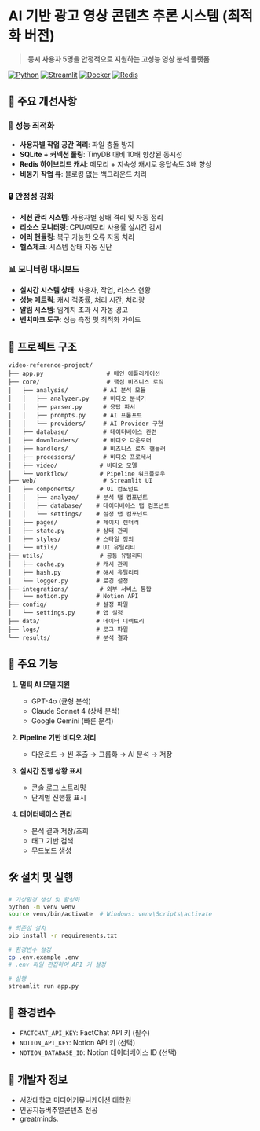 # AI 기반 광고 영상 콘텐츠 추론 시스템 (최적화 버전)

> **동시 사용자 5명을 안정적으로 지원하는 고성능 영상 분석 플랫폼**

[![Python](https://img.shields.io/badge/Python-3.11+-blue.svg)](https://python.org)
[![Streamlit](https://img.shields.io/badge/Streamlit-1.28+-red.svg)](https://streamlit.io)
[![Docker](https://img.shields.io/badge/Docker-Ready-blue.svg)](https://docker.com)
[![Redis](https://img.shields.io/badge/Redis-Cache-red.svg)](https://redis.io)

## 🚀 주요 개선사항

### 🎯 성능 최적화
- **사용자별 작업 공간 격리**: 파일 충돌 방지
- **SQLite + 커넥션 풀링**: TinyDB 대비 10배 향상된 동시성
- **Redis 하이브리드 캐시**: 메모리 + 지속성 캐시로 응답속도 3배 향상
- **비동기 작업 큐**: 블로킹 없는 백그라운드 처리

### 🔒 안정성 강화
- **세션 관리 시스템**: 사용자별 상태 격리 및 자동 정리
- **리소스 모니터링**: CPU/메모리 사용률 실시간 감시
- **에러 핸들링**: 복구 가능한 오류 자동 처리
- **헬스체크**: 시스템 상태 자동 진단

### 📊 모니터링 대시보드
- **실시간 시스템 상태**: 사용자, 작업, 리소스 현황
- **성능 메트릭**: 캐시 적중률, 처리 시간, 처리량
- **알림 시스템**: 임계치 초과 시 자동 경고
- **벤치마크 도구**: 성능 측정 및 최적화 가이드

## 🎯 프로젝트 구조

```
video-reference-project/
├── app.py                  # 메인 애플리케이션
├── core/                   # 핵심 비즈니스 로직
│   ├── analysis/          # AI 분석 모듈
│   │   ├── analyzer.py    # 비디오 분석기
│   │   ├── parser.py      # 응답 파서
│   │   ├── prompts.py     # AI 프롬프트
│   │   └── providers/     # AI Provider 구현
│   ├── database/          # 데이터베이스 관련
│   ├── downloaders/       # 비디오 다운로더
│   ├── handlers/          # 비즈니스 로직 핸들러
│   ├── processors/        # 비디오 프로세서
│   ├── video/            # 비디오 모델
│   └── workflow/         # Pipeline 워크플로우
├── web/                   # Streamlit UI
│   ├── components/       # UI 컴포넌트
│   │   ├── analyze/     # 분석 탭 컴포넌트
│   │   ├── database/    # 데이터베이스 탭 컴포넌트
│   │   └── settings/    # 설정 탭 컴포넌트
│   ├── pages/           # 페이지 렌더러
│   ├── state.py         # 상태 관리
│   ├── styles/          # 스타일 정의
│   └── utils/           # UI 유틸리티
├── utils/                # 공통 유틸리티
│   ├── cache.py         # 캐시 관리
│   ├── hash.py          # 해시 유틸리티
│   └── logger.py        # 로깅 설정
├── integrations/         # 외부 서비스 통합
│   └── notion.py        # Notion API
├── config/              # 설정 파일
│   └── settings.py      # 앱 설정
├── data/                # 데이터 디렉토리
├── logs/                # 로그 파일
└── results/             # 분석 결과

```

## 🚀 주요 기능

1. **멀티 AI 모델 지원**
   - GPT-4o (균형 분석)
   - Claude Sonnet 4 (상세 분석)
   - Google Gemini (빠른 분석)

2. **Pipeline 기반 비디오 처리**
   - 다운로드 → 씬 추출 → 그룹화 → AI 분석 → 저장

3. **실시간 진행 상황 표시**
   - 콘솔 로그 스트리밍
   - 단계별 진행률 표시

4. **데이터베이스 관리**
   - 분석 결과 저장/조회
   - 태그 기반 검색
   - 무드보드 생성

## 🛠️ 설치 및 실행

```bash
# 가상환경 생성 및 활성화
python -m venv venv
source venv/bin/activate  # Windows: venv\Scripts\activate

# 의존성 설치
pip install -r requirements.txt

# 환경변수 설정
cp .env.example .env
# .env 파일 편집하여 API 키 설정

# 실행
streamlit run app.py
```

## 📝 환경변수

- `FACTCHAT_API_KEY`: FactChat API 키 (필수)
- `NOTION_API_KEY`: Notion API 키 (선택)
- `NOTION_DATABASE_ID`: Notion 데이터베이스 ID (선택)

## 🔧 개발자 정보

- 서강대학교 미디어커뮤니케이션 대학원
- 인공지능버추얼콘텐츠 전공
- greatminds.

